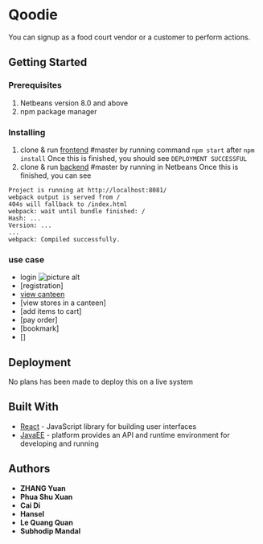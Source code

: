 # Qoodie

You can signup as a food court vendor or a customer to perform actions.

## Getting Started

### Prerequisites

1. Netbeans version 8.0 and above
2. npm package manager

### Installing
1. clone & run [frontend](https://github.com/IS3106-T07/frontend/) #master by running command `npm start` after `npm install`
Once this is finished, you should see ```DEPLOYMENT SUCCESSFUL``` 
2. clone & run [backend](https://github.com/IS3106-T07/Qoodie) #master by running in Netbeans 
Once this is finished, you can see 
```
Project is running at http://localhost:8081/
webpack output is served from /
404s will fallback to /index.html
webpack: wait until bundle finished: /
Hash: ...
Version: ...
...
webpack: Compiled successfully.
```
### use case
* login ![picture alt](https://user-images.githubusercontent.com/24287990/49071241-806dcc00-f268-11e8-802e-f94a1d179357.png)
* [registration]
* [view canteen](https://user-images.githubusercontent.com/24287990/49071649-654f8c00-f269-11e8-9da7-dd6f5d967bee.png)
* [view stores in a canteen]
* [add items to cart]
* [pay order]
* [bookmark]
* []


## Deployment

No plans has been made to deploy this on a live system

## Built With
* [React](https://reactjs.org/) - JavaScript library for building user interfaces
* [JavaEE](https://www.oracle.com/technetwork/java/javaee) - platform provides an API and runtime environment for developing and running 

## Authors

* **ZHANG Yuan**
* **Phua Shu Xuan**
* **Cai Di**
* **Hansel**
* **Le Quang Quan**
* **Subhodip Mandal**
